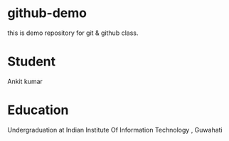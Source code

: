 # github-demo
this is demo repository for git & github class.
# Student 
Ankit kumar 
# Education
Undergraduation at Indian Institute Of Information Technology , Guwahati
